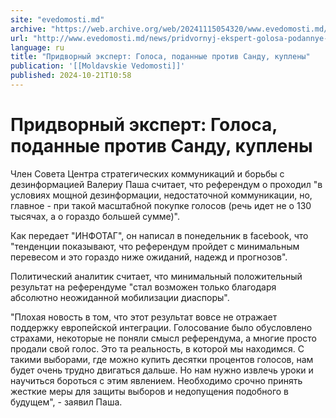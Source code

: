 ```yaml
---
site: "evedomosti.md"
archive: "https://web.archive.org/web/20241115054320/www.evedomosti.md/news/pridvornyj-ekspert-golosa-podannye-protiv-sandu-kupleny"
url: "http://www.evedomosti.md/news/pridvornyj-ekspert-golosa-podannye-protiv-sandu-kupleny"
language: ru
title: "Придворный эксперт: Голоса, поданные против Санду, куплены"
publication: '[[Moldavskie Vedomosti]]'
published: 2024-10-21T10:58
---
```


# Придворный эксперт: Голоса, поданные против Санду, куплены

Член Совета Центра стратегических коммуникаций и борьбы с дезинформацией Валериу Паша считает, что референдум о проходил "в условиях мощной дезинформации, недостаточной коммуникации, но, главное - при такой масштабной покупке голосов (речь идет не о 130 тысячах, а о гораздо большей сумме)".

Как передает "ИНФОТАГ", он написал в понедельник в facebook, что "тенденции показывают, что референдум пройдет с минимальным перевесом и это гораздо ниже ожиданий, надежд и прогнозов".

Политический аналитик считает, что минимальный положительный результат на референдуме "стал возможен только благодаря абсолютно неожиданной мобилизации диаспоры".

"Плохая новость в том, что этот результат вовсе не отражает поддержку европейской интеграции. Голосование было обусловлено страхами, некоторые не поняли смысл референдума, а многие просто продали свой голос. Это та реальность, в которой мы находимся. С такими выборами, где можно купить десятки процентов голосов, нам будет очень трудно двигаться дальше. Но нам нужно извлечь уроки и научиться бороться с этим явлением. Необходимо срочно принять жесткие меры для защиты выборов и недопущения подобного в будущем", - заявил Паша.